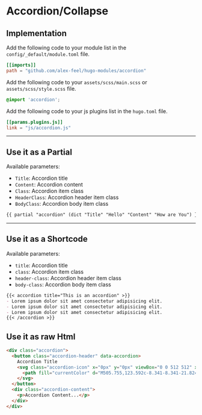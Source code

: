 # Accordion/Collapse

## Implementation

Add the following code to your module list in the `config/_default/module.toml` file.

```toml
[[imports]]
path = "github.com/alex-feel/hugo-modules/accordion"
```

Add the following code to your `assets/scss/main.scss` or `assets/scss/style.scss` file.

```scss
@import 'accordion';
```

Add the following code to your js plugins list in the `hugo.toml` file.

```toml
[[params.plugins.js]]
link = "js/accordion.js"

```

<hr>

## Use it as a Partial

Available parameters:

* `Title`: Accordion title
* `Content`: Accordion content
* `Class`: Accordion item class
* `HeaderClass`: Accordion header item class
* `BodyClass`: Accordion body item class

```html
{{ partial "accordion" (dict "Title" "Hello" "Content" "How are You") }}
```

<hr>

## Use it as a Shortcode

Available parameters:

* `title`: Accordion title
* `class`: Accordion item class
* `header-class`: Accordion header item class
* `body-class`: Accordion body item class

```md
{{< accordion title="This is an accordion" >}}
- Lorem ipsum dolor sit amet consectetur adipisicing elit.
- Lorem ipsum dolor sit amet consectetur adipisicing elit.
- Lorem ipsum dolor sit amet consectetur adipisicing elit.
{{< /accordion >}}
```

## Use it as raw Html

```html
<div class="accordion">
  <button class="accordion-header" data-accordion>
    Accordion Title
    <svg class="accordion-icon" x="0px" y="0px" viewBox="0 0 512 512" xmlspace="preserve">
      <path fill="currentColor" d="M505.755,123.592c-8.341-8.341-21.824-8.341-30.165,0L256.005,343.176L36.421,123.592c-8.341-8.341-21.824-8.341-30.165,0 s-8.341,21.824,0,30.165l234.667,234.667c4.16,4.16,9.621,6.251,15.083,6.251c5.462,0,10.923-2.091,15.083-6.251l234.667-234.667 C514.096,145.416,514.096,131.933,505.755,123.592z"></path>
    </svg>
  </button>
  <div class="accordion-content">
    <p>Accordion Content...</p>
  </div>
</div>
```
